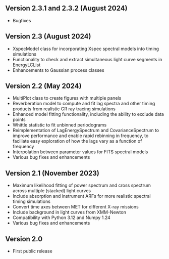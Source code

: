 ## Version 2.3.1 and 2.3.2 (August 2024)
- Bugfixes

## Version 2.3 (August 2024)
- XspecModel class for incorporating Xspec spectral models into timing simulations
- Functionality to check and extract simultaneous light curve segments in EnergyLCList
- Enhancements to Gaussian process classes

## Version 2.2 (May 2024)
- MultiPlot class to create figures with multiple panels
- Reverberation model to compute and fit lag spectra and other timing products from realistic GR ray tracing simulations
- Enhanced model fitting functionality, including the ability to exclude data points
- Whittle statistic to fit unbinned periodograms
- Reimplementation of LagEnergySpectrum and CovarianceSpectrum to improve performance and enable rapid rebinning in frequency, to faciliate easy exploration of how the lags vary as a function of frequency
- Interpolation between parameter values for FITS spectral models
- Various bug fixes and enhancements

## Version 2.1 (November 2023)
- Maximum likelihood fitting of power spectrum and cross spectrum across multiple (stacked) light curves
- Include absorption and instrument ARFs for more realistic spectral timing simulations
- Convert time axes between MET for different X-ray missions
- Include background in light curves from XMM-Newton
- Compatibility with Python 3.12 and Numpy 1.24
- Various bug fixes and enhancements

## Version 2.0
- First public release